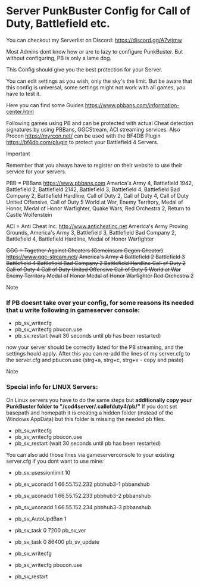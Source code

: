 # Server PunkBuster Config for Call of Duty, Battlefield etc. #

You can checkout my Serverlist on Discord: https://discord.gg/A7vtjmw


Most Admins dont know how or are to lazy to configure PunkBuster. But without configuring, PB is only a lame dog.

This Config should give you the best protection for your Server.

You can edit settings as you wish, only the sky's the limit. But be aware that this config is universal, some settings might not work with all games, you have to test it.

Here you can find some Guides https://www.pbbans.com/information-center.html

Following games using PB and can be protected with actual Cheat detection signatures by using PBBans, GGCStream, ACI streaming services.
Also Procon https://myrcon.net/ can be used with the BF4DB Plugin https://bf4db.com/plugin to protect your Battlefield 4 Servers.


> [!IMPORTANT]
> Remember that you always have to register on their website to use their service for your servers.


PBB = PBBans https://www.pbbans.com
America's Army 4, Battlefield 1942, Battlefield 2, Battlefield 2142, Battlefield 3, Battlefield 4, Battlefield Bad Company 2, Battlefield Hardline, Call of Duty 2, Call of Duty 4,
Call of Duty United Offensive, Call of Duty 5 World at War, Enemy Territory, Medal of Honor, Medal of Honor Warfighter, Quake Wars, Red Orchestra 2, Return to Castle Wolfenstein


ACI = Anti Cheat Inc. http://www.anticheatinc.net
America's Army Proving Grounds, America's Army 3, Battlefield 3, Battlefield Bad Company 2, Battlefield 4, Battlefield Hardline, Medal of Honor Warfighter


~~GGC = Together Against Cheaters (Gemeinsam Gegen Cheater) https://www.ggc-stream.net/
America's Army 4
Battlefield 2
Battlefield 3
Battlefield 4
Battlefield Bad Company 2
Battlefield Hardline
Call of Duty 2
Call of Duty 4
Call of Duty United Offensive
Call of Duty 5 World at War
Enemy Territory
Medal of Honor
Medal of Honor Warfighter
Red Orchestra 2~~

> [!NOTE]
> ### If PB doesnt take over your config, for some reasons its needed that u write following in gameserver console: ###

- pb_sv_writecfg
- pb_sv_writecfg pbucon.use
- pb_sv_restart (wait 30 seconds until pb has been restarted)

now your server should be correctly listed for the PB streaming, and the settings hould apply. After this you can re-add the lines of my server.cfg to the server.cfg and pbucon.use
(strg+a, strg+c, strg+v - copy and paste)

> [!NOTE]
> ### Special info for LINUX Servers: ###
On Linux servers you have to do the same steps but **additionally copy your PunkBuster folder to "/cod4server/.callofduty4/pb/"**
If you dont set basepath and homepath it is creating a hidden folder (instead of the Windows AppData) but this folder is missing the needed pb files.

- pb_sv_writecfg
- pb_sv_writecfg pbucon.use
- pb_sv_restart (wait 30 seconds until pb has been restarted)

You can also add those lines via gameserverconsole to your existing server.cfg if you dont want to use mine:

- pb_sv_usessionlimit 10
- pb_sv_uconadd 1 66.55.152.232 pbbhub3-1 pbbanshub
- pb_sv_uconadd 1 66.55.152.233 pbbhub3-2 pbbanshub
- pb_sv_uconadd 1 66.55.152.234 pbbhub3-3 pbbanshub
- pb_sv_AutoUpdBan 1
- pb_sv_task 0 7200 pb_sv_ver
- pb_sv_task 0 86400 pb_sv_update

- pb_sv_writecfg
- pb_sv_writecfg pbucon.use
- pb_sv_restart
